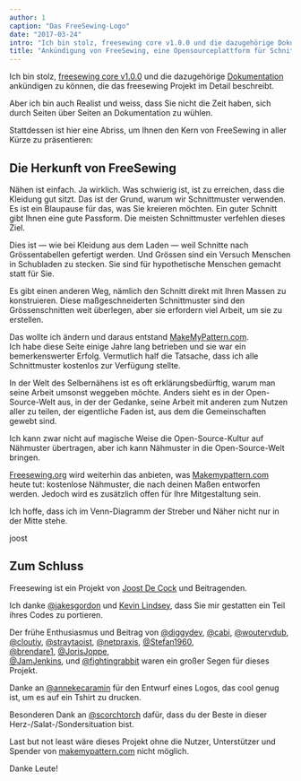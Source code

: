```yaml
---
author: 1
caption: "Das FreeSewing-Logo"
date: "2017-03-24"
intro: "Ich bin stolz, freesewing core v1.0.0 und die dazugehörige Dokumentation anzukündigen, die das freesewing Projekt im Detail beschreibt."
title: "Ankündigung von FreeSewing, eine Opensourceplattform für Schnittmuster auf Mass"
---
```


Ich bin stolz, [freesewing core v1.0.0](https://github.com/freesewing/core) und die dazugehörige [Dokumentation](/docs) ankündigen zu können, die das freesewing Projekt im Detail beschreibt.

Aber ich bin auch Realist und weiss, dass Sie nicht die Zeit haben, sich durch Seiten über Seiten an Dokumentation zu wühlen.

Stattdessen ist hier eine Abriss, um Ihnen den Kern von FreeSewing in aller Kürze zu präsentieren:

## Die Herkunft von FreeSewing
Nähen ist einfach. Ja wirklich. Was schwierig ist, ist zu erreichen, dass die Kleidung gut sitzt. Das ist der Grund, warum wir Schnittmuster verwenden. Es ist ein Blaupause für das, was Sie kreieren möchten. Ein guter Schnitt gibt Ihnen eine gute Passform. Die meisten Schnittmuster verfehlen dieses Ziel.

Dies ist &mdash; wie bei Kleidung aus dem Laden &mdash; weil Schnitte nach Grössentabellen gefertigt werden. Und Grössen sind ein Versuch Menschen in Schubladen zu stecken. Sie sind für hypothetische Menschen gemacht statt für Sie.

Es gibt einen anderen Weg, nämlich den Schnitt direkt mit Ihren Massen zu konstruieren. Diese maßgeschneiderten Schnittmuster sind den Grössenschnitten weit überlegen, aber sie erfordern viel Arbeit, um sie zu erstellen.

Das wollte ich ändern und daraus entstand [MakeMyPattern.com](https://makemypattern.com/).     
Ich habe diese Seite einige Jahre lang betrieben und sie war ein bemerkenswerter Erfolg. Vermutlich half die Tatsache, dass ich alle Schnittmuster kostenlos zur Verfügung stellte.

In der Welt des Selbernähens ist es oft erklärungsbedürftig, warum man seine Arbeit umsonst weggeben möchte. Anders sieht es in der Open-Source-Welt aus, in der der Gedanke, seine Arbeit mit anderen zum Nutzen aller zu teilen, der eigentliche Faden ist, aus dem die Gemeinschaften gewebt sind.

Ich kann zwar nicht auf magische Weise die Open-Source-Kultur auf Nähmuster übertragen, aber ich kann Nähmuster in die Open-Source-Welt bringen.

[Freesewing.org](https://freesewing.org/) wird weiterhin das anbieten, was [Makemypattern.com](https://makemypattern.com/) heute tut: kostenlose Nähmuster, die nach deinen Maßen entworfen werden. Jedoch wird es zusätzlich offen für Ihre Mitgestaltung sein.

Ich hoffe, dass ich im Venn-Diagramm der Streber und Näher nicht nur in der Mitte stehe.

joost

## Zum Schluss
Freesewing ist ein Projekt von [Joost De Cock](https://github.com/joostdecock) und Beitragenden.

Ich danke [@jakesgordon](https://github.com/jakesgordon) und [Kevin Lindsey](http://www.kevlindev.com), dass Sie mir gestatten ein Teil ihres Codes zu portieren.

Der frühe Enthusiasmus und Beitrag von [@diggydev](https://github.com/diggydev), [@cabi](https://github.com/cabi), [@woutervdub](https://github.com/woutervdub), [@cloutiy](https://github.com/cloutiy), [@straytaoist](https://github.com/straytaoist), [@netpraxis](https://github.com/netpraxis), [@Stefan1960](https://github.com/Stefan1960),                                                             
[@brendare1](https://github.com/brendare1), [@JorisJoppe](https://github.com/JorisJoppe),                                                             
[@JamJenkins](https://github.com/JamJenkins), und [@fightingrabbit](https://github.com/fightingrabbit) waren ein großer Segen für dieses Projekt.

Danke an [@annekecaramin](https://twitter.com/annekecaramin) für den Entwurf eines Logos, das cool genug ist, um es auf ein Tshirt zu drucken.

Besonderen Dank an [@scorchtorch](https://twitter.com/scorchtorch) dafür, dass du der Beste in dieser Herz-/Salat-/Sondersituation bist.

Last but not least wäre dieses Projekt ohne die Nutzer, Unterstützer und Spender von [makemypattern.com](https://makemypattern.com/) nicht möglich.

Danke Leute!
